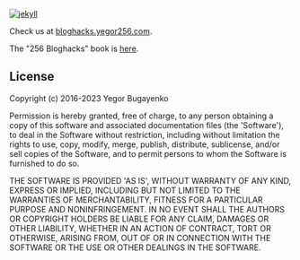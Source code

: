 [![jekyll](https://github.com/yegor256/bloghacks/actions/workflows/jekyll.yml/badge.svg)](https://github.com/yegor256/bloghacks/actions/workflows/jekyll.yml)

Check us at [bloghacks.yegor256.com](https://bloghacks.yegor256.com).

The "256 Bloghacks" book is [here](https://www.yegor256.com/256-bloghacks.html).

## License

Copyright (c) 2016-2023 Yegor Bugayenko

Permission is hereby granted, free of charge, to any person obtaining a copy
of this software and associated documentation files (the 'Software'), to deal
in the Software without restriction, including without limitation the rights
to use, copy, modify, merge, publish, distribute, sublicense, and/or sell
copies of the Software, and to permit persons to whom the Software is
furnished to do so.

THE SOFTWARE IS PROVIDED 'AS IS', WITHOUT WARRANTY OF ANY KIND, EXPRESS OR
IMPLIED, INCLUDING BUT NOT LIMITED TO THE WARRANTIES OF MERCHANTABILITY,
FITNESS FOR A PARTICULAR PURPOSE AND NONINFRINGEMENT. IN NO EVENT SHALL THE
AUTHORS OR COPYRIGHT HOLDERS BE LIABLE FOR ANY CLAIM, DAMAGES OR OTHER
LIABILITY, WHETHER IN AN ACTION OF CONTRACT, TORT OR OTHERWISE, ARISING FROM,
OUT OF OR IN CONNECTION WITH THE SOFTWARE OR THE USE OR OTHER DEALINGS IN THE
SOFTWARE.
